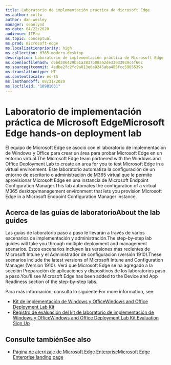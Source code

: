```yaml
---
title: Laboratorio de implementación práctica de Microsoft Edge
ms.author: collw
author: dan-wesley
manager: seanlynd
ms.date: 04/22/2020
audience: ITPro
ms.topic: conceptual
ms.prod: microsoft-edge
ms.localizationpriority: high
ms.collection: M365-modern-desktop
description: Laboratorio de implementación práctica de Microsoft Edge
ms.openlocfilehash: d5bd306429b51a3837b08aa2de33033939c4f66c
ms.sourcegitcommit: 4edbe2fc2fc9a013e6a0245aba485fcc5905539b
ms.translationtype: HT
ms.contentlocale: es-ES
ms.lasthandoff: 08/31/2020
ms.locfileid: "10981031"
---
```

# <span data-ttu-id="97552-103">Laboratorio de implementación práctica de Microsoft Edge</span><span class="sxs-lookup"><span data-stu-id="97552-103">Microsoft Edge hands-on deployment lab</span></span>

<span data-ttu-id="97552-104">El equipo de Microsoft Edge se asoció con el laboratorio de implementación de Windows y Office para crear un área para probar Microsoft Edge en un entorno virtual.</span><span class="sxs-lookup"><span data-stu-id="97552-104">The Microsoft Edge team partnered with the Windows and Office Deployment Lab to create an area for you to test Microsoft Edge in a virtual environment.</span></span> <span data-ttu-id="97552-105">Este laboratorio automatiza la configuración de un entorno de escritorio o administración de M365 virtual que le permite aprovisionar Microsoft Edge en una instancia de Microsoft Endpoint Configuration Manager.</span><span class="sxs-lookup"><span data-stu-id="97552-105">This lab automates the configuration of a virtual M365 desktop/management environment that lets you provision Microsoft Edge in a Microsoft Endpoint Configuration Manager instance.</span></span>

## <span data-ttu-id="97552-106">Acerca de las guías de laboratorio</span><span class="sxs-lookup"><span data-stu-id="97552-106">About the lab guides</span></span>

<span data-ttu-id="97552-107">Las guías de laboratorio paso a paso le llevarán a través de varios escenarios de implementación y administración.</span><span class="sxs-lookup"><span data-stu-id="97552-107">The step-by-step lab guides will take you through multiple deployment and management scenarios.</span></span> <span data-ttu-id="97552-108">Estos escenarios incluyen las versiones más recientes de Microsoft Intune y el Administrador de configuración (versión 1910).</span><span class="sxs-lookup"><span data-stu-id="97552-108">These scenarios include the latest versions of Microsoft Intune and Configuration Manager (Version 1910).</span></span> <span data-ttu-id="97552-109">Verá que Microsoft Edge se ha agregado a la sección Preparación de aplicaciones y dispositivos de los laboratorios paso a paso.</span><span class="sxs-lookup"><span data-stu-id="97552-109">You'll see Microsoft Edge has been added to the Device and App Readiness section of the step-by-step labs.</span></span>

<span data-ttu-id="97552-110">Para más información, consulta lo siguiente:</span><span class="sxs-lookup"><span data-stu-id="97552-110">For more information, see:</span></span>

- [<span data-ttu-id="97552-111">Kit de implementación de Windows y Office</span><span class="sxs-lookup"><span data-stu-id="97552-111">Windows and Office Deployment Lab Kit</span></span>](https://docs.microsoft.com/microsoft-365/enterprise/modern-desktop-deployment-and-management-lab?view=o365-worldwide)
- [<span data-ttu-id="97552-112">Registro de evaluación del kit de laboratorio de implementación de Windows y Office</span><span class="sxs-lookup"><span data-stu-id="97552-112">Windows and Office Deployment Lab Kit Evaluation Sign Up</span></span>](https://www.microsoft.com/evalcenter/evaluate-lab-kit)

## <span data-ttu-id="97552-113">Consulte también</span><span class="sxs-lookup"><span data-stu-id="97552-113">See also</span></span>

- [<span data-ttu-id="97552-114">Página de aterrizaje de Microsoft Edge Enterprise</span><span class="sxs-lookup"><span data-stu-id="97552-114">Microsoft Edge Enterprise landing page</span></span>](https://aka.ms/EdgeEnterprise)